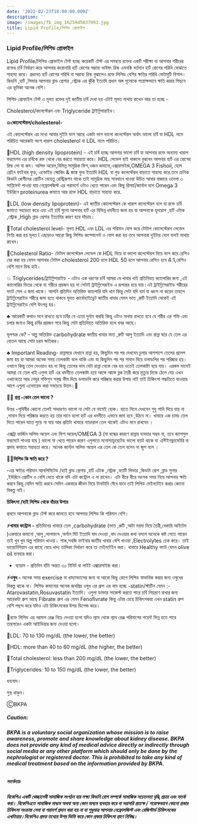 ```yaml
---
date: '2022-02-23T18:00:00.000Z'
description: ''
image: /images/fb_img_1625945037993.jpg
title: Lipid Profile/লিপিড প্রোফাইল
---
```



### Lipid Profile/লিপিড প্রোফাইল

Lipid Profile/লিপিড প্রোফাইল টেস্ট হচ্ছে কয়েকটি টেস্ট এর সমন্বয়ে  রক্তের একটি পরীক্ষা যা আপনার শরীরের রক্তের চর্বি নির্ধারণ করে আপনার করোনারি হার্ট রোগের সম্ভাব্য ভবিষৎ রিস্ক এমনকি বর্তমান হার্ট রোগের পরিধি বোঝাতে সাহায্য করে। প্রধানত হার্ট রোগের পরিধি বা সম্ভাব্য রিস্ক বুঝালেও রক্তে লিপিড বেশির ক্ষতির পরিধি মোটামুটি বিশাল। কিডনি ,হার্ট ,লিভার আপনার ব্লাড প্রেশার ,স্ট্রোক এর ঝুঁকি ইত্যাদি প্রধান অঙ্গ গুলোকে পরোক্ষভাবে ক্ষতি করার পিছনে এর ভূমিকা অনেক বেশি।

লিপিড প্রোফাইল টেস্ট এ মূলত রক্তের দুই জাতীয় চর্বি দেখা হয় এটাই মূলত মাথায় রাখেন আর তা হচ্ছে -

Cholesterol/কলেস্টেরল এবং Triglyceride ট্রাইগ্লিসারাইড।

**💥কোলেস্টেরল/cholesterol-**

এই কোলেস্টেরল এর মধ্যে আবার দুইটা ভাগ আছে একটা ভাগ ভালো কলেস্টেরল অর্থাৎ ভালো চর্বি যা HDL নামে পরিচিত আরেকটা অংশ খারাপ cholesterol যা LDL নামে পরিচিত।

🔹HDL (high density lipoprotein) - এই চর্বি হচ্ছে আপনার ভালো চর্বি যা আপনার রক্তে অন্যান্য খারাপ ফরমেশন এর চর্বিকে রক্ত থেকে বের করতে সহায়তা করে। HDL লেভেল হাই থাকলে বুঝবেন আপনার হার্ট এর রোগের রিস্ক লো বা কম। অলিভ অয়েল,বিভিন্ন সামুদ্রিক ফিশ,ওজন কমানো,এক্সারসাইজ,OMEGA 3 Fishoil, হোল গ্রেইন ফাইবার ফুড, এভোইড স্মোকিং & জাঙ্ক ফুড ইত্যাদি HDL বা গুড কলেস্টেরল বাড়াতে সাহায্য করে.তবে ক্রনিক কিডনি রোগীদের প্রোটিন যেহেতু রেস্ট্রিকশন থাকে তাই সামুদ্রিক মাছ সাবধানে খাওয়া উচিত আবার বাজারে ওমেগা ৩ সাপ্লিমেন্ট পাওয়া যায় নেফ্রোলজিস্ট এর পরামর্শে ওটাও খেতে পারেন এবং কিছু রিসার্চ/জার্নাল বলে Omega 3 ইউরিনে proteinurea  কমাতে আর রক্তে HDL বাড়াতে সাহায্য করে.

🔹LDL (low density lipoprotein)- এই জাতীয় কোলেস্টেরল কে খারাপ কলেস্টেরল বলে যা রক্তে চর্বি জমাতে সহায়তা করে এবং এই চর্বি গুলো আপনার হার্ট এর বিভিন্ন ধমনীতে জমা হয় যা আপনাকে হৃদরোগ ,হার্ট এটাক ,স্ট্রোক ,High ব্লাড প্রেশার ইত্যাদির কারণ হয়ে দাঁড়ায়।

🔹Total cholesterol level- মূলত HDL এবং LDL এর পরিমান যোগ করে টোটাল কোলেস্টেরল লেভেল নির্ণয় করা হয় মূলত l এছাড়াও আরো কিছু লিপিড কম্পোনেন্ট ও যোগ করা হয় তবে আপনারা দুইটার যোগ ফলই মাথায় রাখেন।

🔹Cholesterol Ratio- টোটাল কলেস্টেরল লেভেল কে HDL দিয়ে বা ভালো কলেস্টেরল দিয়ে ভাগ করে রেশিও বের করা হয় যেমন আপনার টোটাল cholesterol 200 হলে HDL 50 হলে আপনার রেসিও হবে 4:1,রেশিও বেশি মানে রিস্ক হাই।

💥 Triglycerides/ট্রাইগ্লিসারাইড - এটাও এক ধরণের চর্বি আমরা যে খাবার খাই প্রতিনিয়ত ক্যালোরির জন্য ,এই ক্যালোরির ভিতর থেকে যা শরীরে প্রয়জন হয় না সেটাই ট্রাইগ্লিসেরাইড এ রূপান্তর হয়ে যায়।এই ট্রাইগ্লিসেরাইড শরীরের ফ্যাট সেল এ জমা থাকে। আপনি প্রতিদিন অতিরিক্ত ক্যালোরি যদি খান কিন্তু সেটা যদি বার্ন বা ধ্বংস না করেন তাহলে ট্রাইগ্লিসেরাইড শরীরে জমা হতে থাকবে মূলত কার্বোহাইড্রেট জাতীয় খাবার যেমন ভাত ,রুটি ইত্যাদি থেকেই এই ট্রাইগ্লিসেরাইড বেশি উৎপন্ন হয়।

♣️ আরেকটি কথাও মনে রাখতে হবে চর্বির যে এতো দুর্নাম করছি কিন্তু এটাও মাথায় রাখতে হবে যে শরীর এর শক্তি এবং চলার জন্যও কিন্তু চর্বির প্রয়জন পরে কিন্তু সেটা প্রতিনিয়ত অতিরিক্ত হলে খবর আছে।

মূলশত্রু কে? - অল্প অতিরিক্ত carbohydrate জাতীয় খাবার ভাত ,রুটি আলু ইত্যাদি এবং রান্না ঘরে যে তেল এর বোতল আছে সেটা চরম ক্ষতিকর।

♣️ Important Reading- রান্নাঘরে যেখানে রান্না হয়, কিছুদিন পর পর দেখবেন চুলার আশপাশে তেলের প্রলেপ জমা হয় যা আমরা অনেক সময় তেলকাষ্টা বলে থাকি এবং যা কিছুদিন পর পর সাবান দিয়ে ডলাডলির পর পরিষ্কার হয়। ওখানে কিন্তু তেল দেওয়াও হয় না কিন্তু তেলের ভাব যেটা রান্না থেকে বের হয় ওতেই তেলকাষ্টা হয়ে যায়। এরকম ভাবেই আমরা যে তেল খাই এগুলা হার্ট এর ধমনীতে তেলকাষ্টা হয়ে আস্তে আস্তে ব্লক তৈরী করে মৃত্যুর দিকে ঠেলে দেয় এখন ওখানেতো আর লেবুর শক্তিগুন সমৃদ্ধ ভীম দিয়ে ডলাডলি করে পরিষ্কার করার উপায় নাই তাই চিকিৎসা পদ্ধতিতে যাওয়ার আগে এগুলা এভোয়েড করা সবচেয়ে উত্তম।🌈

**🙋‍♂️ প্রশ্ন -কোন তেল ভালো ?**

উত্তর -পৃথিবীর কোনো তেলই সাধারণত ভালো না সেটা যে নামেই হোক। হাতে নিলে দেখবেন শুধু পানি দিয়ে যায় না ,সাবান দিয়ে পরিষ্কার করতে হয় তার মানে হলো হার্ট এর ধমনীতে এভাবে জমা হবে ,উঠবে না। খাবারে এক চামচ তেল দিতে পারেন যাতে পুড়ে না যায় আর প্রতিটা খাবারে ন্যাচারাল তেল থাকেই এটাও মনে রাখবেন ।

এক্সট্রা ভার্জিন অলিভ অয়েল এবং ফিশ অয়েল/OMEGA 3 (যা ঘন্ধের কারণে রান্নায় ব্যবহার সম্ভব না, তবে ক্যাপসুল ফরমেটে পাওয়া যায় ) ভালো যা খেতে পারেন কারণ এগুলাতে মনোস্যাচুরেটেড ভালো ফ্যাট থাকে যা এন্টিইনফ্লামেটরি বা প্রদাহ কমাতে সয়াহতা করে। অনেক জার্নাল অলিভ অয়েল এর তেল কে তেল বলেন না জুস বলে ।

**🙋‍♂️লিপিড কি ক্ষতি করে ?**

\-এর ক্ষতির পরিমান আনলিমিটেড /হাই ব্লাড প্রেশার ,হার্ট এটাক ,স্ট্রোক ,ফ্যাটি লিভার ,কিডনি রোগ ,ব্লাড সুগার ,ইউরিনে প্রোটিন ও বেশি যেতে থাকে যদি এটা কন্ট্রোল এ না রাখেন। এটা ধীরে ধীরে অনেক সময় নিয়ে আপনার ক্ষতি করবে কিন্তু যেদিন ক্ষতি করবে সেদিন একবারে জীবন নিয়ে টানাটানি বেঁধে যাবে তাই লিপিড মেইনটেইন করার কোনো বিকল্প নাই।

**চিকিৎসা /হাই লিপিড থেকে বাঁচার উপায়**

প্রথমে আপনাকে ব্লাড টেস্ট করে জানতে হবে আপনার লিপিড কি পরিমান বেশি।

**⚡️খাবার কন্ট্রোল -** প্রতিদিনের খাবারে তেল ,carbohydrate (ভাত ,রুটি ,আটা ময়দা দিয়ে তৈরী,বেকারি আইটেম )একবারে কমানো ,আলু ,লালমাংস ,অর্গান মিট ইত্যাদি বাদ দেওয়া ,বাদ দেওয়ার কথা বললে অনেকে কষ্ট পেতে পারেন তাই খুব খুব অল্প পরিমান খাওয়া। শাক,সবজি ফাইবার জাতীয় খাবার বেশি খাওয়া ,Electrolytes চেক করে। তাই ডায়েটেশিয়ান এর কাছে যেয়ে খাদ্য তালিকা নির্ধারণ করে তা মেইনটেইন করা। খাবারে Healthy ফ্যাট যেমন olive oil ব্যবহার করা।

* ব্যায়াম - প্রতিদিন হাঁটা অন্তত ৩০ মিনিট বা লাইট এক্সারসাইজ করা।

**⚡️ওষুধ -** অনেক সময় exercise বা খাদ্যাভ্যাসের জন্য বা আরো কিছু রোগে লিপিড স্বাভাবিক করার জন্য ওষুধের বিকল্প থাকে না। লিপিড কমানোর অনেক জনপ্রিয় ওষুধ এর গ্রুপ এর নাম হচ্ছে -statin/স্টাটিন যেমন :- Atarovastatin,Rosuvastatin ইত্যাদি। এগুলা ডাক্তার সাজেস্ট করতে পারে চর্বি নিয়ন্ত্রণে রাখার জন্য আরেকটা গ্রুপ আছে Fibrate গ্রুপ এর যেমন Fenofivrate কিন্তু এটার চেয়ে চিকিৎসকরা এখন statin গ্রুপ বেশি পছন্দ করে যদিও এটা চিকিৎসকের উপর ডিপেন্ড করে।

🌻রক্তে লিপিড এর নরমাল রেঞ্জ নিচে দেওয়া হলো যদিও ল্যাব থেকে ল্যাব রেঞ্জ পরিমাপের পয়েন্ট ভিন্ন হতে পারে তারপরেও একটা আইডিয়ার জন্য দেওয়া হলো।

🔸LDL: 70 to 130 mg/dL (the lower, the better)

🔹HDL: more than 40 to 60 mg/dL (the higher, the better)

🔸Total cholesterol: less than 200 mg/dL (the lower, the better)

🔹Triglycerides: 10 to 150 mg/dL (the lower, the better)

ধন্যবাদ।

সুস্থ থাকুন।

ⒸBKPA

##### **Caution:**

###### **BKPA is a voluntary social organization whose mission is to raise awareness, promote and share knowledge about kidney disease. BKPA does not provide any kind of medical advice directly or indirectly through social media or any other platform which should only be done by the nephrologist or registered doctor. This is prohibited to take any kind of medical treatment based on the information provided by BKPA.**

##### **সতর্কতাঃ**

###### **বিকেপিএ একটি স্বেচ্ছাসেবী সামাজিক সংগঠন যার লক্ষ্য কিডনি রোগ সম্পর্কে সামাজিক সচেতনতা বৃদ্ধি,প্রচার এবং সতর্ক করা। বিকেপিএতে সামাজিক মাধ্যম অথবা অন্য কোন মাধ্যম ব্যবহার করে বা সরাসরি প্রত্যক্ষ / পরোক্ষভাবে কোনো প্রকার চিকিৎসা সংক্রান্ত সেবা বা পরামর্শ প্রদান করা হয় না যা শুধুমাত্র আপনার নেফ্রোলজিস্ট এবং রেজিস্টার্ড চিকিৎসকের এখতিয়ার।বিকেপিএ প্রদত্ত তথ্যের উপর ভিত্তি করে কোন প্রকার চিকিৎসা গ্রহণ নিষিদ্ধ।**

